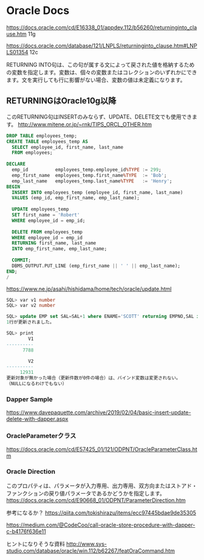# Oracle Docs
https://docs.oracle.com/cd/E16338_01/appdev.112/b56260/returninginto_clause.htm
11g

https://docs.oracle.com/database/121/LNPLS/returninginto_clause.htm#LNPLS01354
12c

RETURNING INTO句は、この句が属する文によって戻された値を格納するための変数を指定します。変数は、個々の変数またはコレクションのいずれかにできます。文を実行しても行に影響がない場合、変数の値は未定義になります。

## RETURNINGはOracle10g以降
このRETURNING句はINSERTのみならず、UPDATE、DELETE文でも使用できます。
http://www.mitene.or.jp/~rnk/TIPS_ORCL_OTHER.htm

```sql
DROP TABLE employees_temp;
CREATE TABLE employees_temp AS
  SELECT employee_id, first_name, last_name 
  FROM employees;
 
DECLARE
  emp_id          employees_temp.employee_id%TYPE := 299;
  emp_first_name  employees_temp.first_name%TYPE  := 'Bob';
  emp_last_name   employees_temp.last_name%TYPE   := 'Henry';
BEGIN
  INSERT INTO employees_temp (employee_id, first_name, last_name) 
  VALUES (emp_id, emp_first_name, emp_last_name);
 
  UPDATE employees_temp
  SET first_name = 'Robert'
  WHERE employee_id = emp_id;
 
  DELETE FROM employees_temp
  WHERE employee_id = emp_id
  RETURNING first_name, last_name
  INTO emp_first_name, emp_last_name;
 
  COMMIT;
  DBMS_OUTPUT.PUT_LINE (emp_first_name || ' ' || emp_last_name);
END;
/
```

https://www.ne.jp/asahi/hishidama/home/tech/oracle/update.html
```sql
SQL> var v1 number
SQL> var v2 number

SQL> update EMP set SAL=SAL+1 where ENAME='SCOTT' returning EMPNO,SAL into :v1,:v2;
1行が更新されました。

SQL> print
        V1
----------
      7788

        V2
----------
     12931
更新対象が無かった場合（更新件数が0件の場合）は、バインド変数は変更されない。
（NULLになるわけでもない）
```
### Dapper Sample
https://www.davepaquette.com/archive/2019/02/04/basic-insert-update-delete-with-dapper.aspx

### OracleParameterクラス


https://docs.oracle.com/cd/E57425_01/121/ODPNT/OracleParameterClass.htm

### Oracle Direction
このプロパティは、パラメータが入力専用、出力専用、双方向またはストアド・ファンクションの戻り値パラメータであるかどうかを指定します。
https://docs.oracle.com/cd/E90668_01/ODPNT/ParameterDirection.htm

参考になるか？
https://qiita.com/tokishirazu/items/ecc97445bdae9de35305

https://medium.com/@CodeCoo/call-oracle-store-procedure-with-dapper-c-b4176f636e11

ヒントになりそうな資料
http://www.sys-studio.com/database/oracle/win.112/b62267/featOraCommand.htm